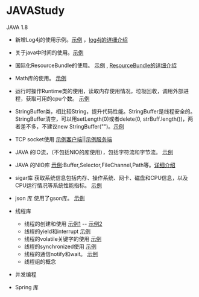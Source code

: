# JAVAStudy
JAVA 1.8

* 新增Log4j的使用示例。[示例](./src/logStudy/useLog4J.java) ，[log4j的详细介绍](http://blog.51cto.com/ggwhsd/2340510)

* 关于java中时间的使用。[示例](./src/baseAPI/useDate.java)   

* 国际化ResourceBundle的使用。 [示例](./src/baseAPI/useResourceBundle.java) ,  [ResourceBundle的详细介绍](http://blog.51cto.com/ggwhsd/2340539)

* Math库的使用。  [示例](./src/baseAPI/useMath) 

* 运行时操作Runtime类的使用，读取内存使用情况，垃圾回收，调用外部进程，获取可用的cpu个数。 [示例](./src/baseAPI/useRuntime)

* StringBuffer类，相比较String，提升代码性能。StringBuffer是线程安全的。 StringBuffer清空，可以用setLength(0)或者delete(0, strBuff.length())，两者差不多，不建议new StringBuffer("")。[示例](./src/baseAPI/useStringBuffer.java)

* TCP socket使用
[示例客户端](./src/NetworkStudy/TcpTest.java)||[示例服务端](./src/NetworkStudy/Server.java)

* JAVA 的IO流，（不包括NIO的库使用），包括字符流和字节流。 [示例](./src/baseAPI/useIO.java)

* JAVA 的NIO库 [示例](./src/baseAPI/useNIO.java):Buffer,Selector,FileChannel,Path等。[详细介绍](http://blog.51cto.com/ggwhsd/2341370)

* sigar库 获取系统信息包括内存、操作系统、网卡、磁盘和CPU信息，以及CPU运行情况等系统性能指标。 [示例](./src/baseAPI/useSigar.java) 

* json 库 使用了gson库。 [示例](./src/baseAPI/gsonBase.java)

* 线程库
   * 线程的创建和使用 [示例1](./concurrent/Thread_01/RunnableTest.java) -- [示例2](./concurrent/Thread_01/ThreadCreateTest.java)
   * 线程的yield和interrupt [示例](./concurrent/Thread_02/yieldAndInterruptTest.java)
   * 线程的volatile关键字的使用 [示例](./concurrent/Thread_03/violateStudy.java)
   * 线程的synchronized使用 [示例](./concurrent/synchronizedStudy/toy.java)
   * 线程的通信notify和wait。 [示例](./concurrent/Thread_03/notifyWaitStudy.java)
   * 线程组的概念 
   
* 并发编程

* Spring 库

	